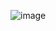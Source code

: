 ![image](https://github.com/ProfLuizRenato/imagem/assets/167940273/b9eb7891-c2f0-4467-9c48-f9665f4b6b91)
